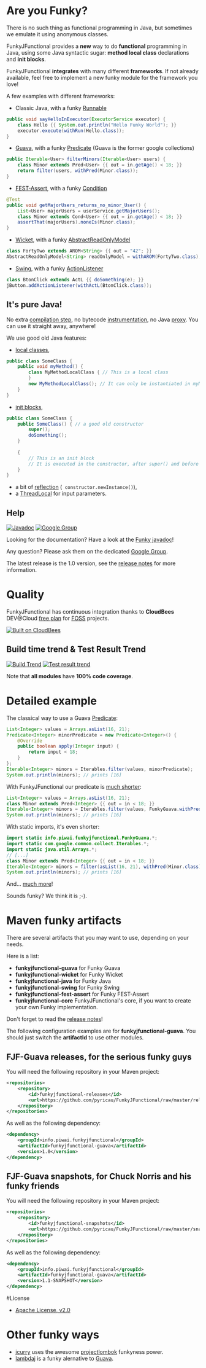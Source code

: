 # Are you Funky?

There is no such thing as functional programming in Java, but sometimes we emulate it using anonymous classes.

FunkyJFunctional provides a **new** way to do **functional** programming in Java, using some Java syntactic sugar: **method local class** declarations and **init blocks**.

FunkyJFunctional **integrates** with many different **frameworks**. If not already available, feel free to implement a new funky module for the framework you love!

A few examples with different frameworks:

* Classic Java, with a funky [Runnable](http://download.oracle.com/javase/6/docs/api/java/lang/Runnable.html)

``` java
public void sayHelloInExecutor(ExecutorService executor) {
	class Hello {{ System.out.println("Hello Funky World"); }}
	executor.execute(withRun(Hello.class));
}
```

* [Guava](http://code.google.com/p/guava-libraries/), with a funky [Predicate](http://guava-libraries.googlecode.com/svn/trunk/javadoc/com/google/common/base/Predicate.html) (Guava is the former google collections)

``` java
public Iterable<User> filterMinors(Iterable<User> users) {
	class Minor extends Pred<User> {{ out = in.getAge() < 18; }}
	return filter(users, withPred(Minor.class));
}
```

* [FEST-Assert](http://docs.codehaus.org/display/FEST/Fluent+Assertions+Module), with a funky [Condition](http://docs.codehaus.org/display/FEST/Extending+FEST-Assert+with+Custom+Conditions)

``` java
@Test
public void getMajorUsers_returns_no_minor_User() {
	List<User> majorUsers = userService.getMajorUsers();
	class Minor extends Cond<User> {{ out = in.getAge() < 18; }}
	assertThat(majorUsers).noneIs(Minor.class);
}
```

* [Wicket](http://wicket.apache.org/), with a funky  [AbstractReadOnlyModel](http://wicket.apache.org/apidocs/1.4/org/apache/wicket/model/AbstractReadOnlyModel.html)

``` java
class FortyTwo extends AROM<String> {{ out = "42"; }}
AbstractReadOnlyModel<String> readOnlyModel = withAROM(FortyTwo.class);
```

* [Swing](http://java.sun.com/javase/technologies/desktop/), with a funky  [ActionListener](http://download.oracle.com/javase/6/docs/api/java/awt/event/ActionListener.html)

``` java
class BtonClick extends ActL {{ doSomething(e); }}
jButton.addActionListener(withActL(BtonClick.class));
```

## It's pure Java!

No extra [compilation step](http://download.oracle.com/javase/1.5.0/docs/guide/apt/GettingStarted.html), no bytecode [instrumentation](http://www.eclipse.org/aspectj/), no Java [proxy](http://download.oracle.com/javase/1.3/docs/guide/reflection/proxy.html). You can use it straight away, anywhere!

We use good old Java features:

* [local classes](http://stackoverflow.com/questions/3247654/when-should-you-use-a-local-class-in-java),

``` java
public class SomeClass {
    public void myMethod() {
        class MyMethodLocalClass { // This is a local class
        }
        new MyMethodLocalClass(); // It can only be instantiated in myMethod()
    }
}
```
* [init blocks](http://download.oracle.com/javase/tutorial/java/javaOO/initial.html),

``` java
public class SomeClass {
    public SomeClass() { // a good old constructor
        super();
        doSomething();
    }
    
    {
        // This is an init block
        // It is executed in the constructor, after super() and before doSomething();
    }
}
```

* a bit of [reflection](http://java.sun.com/developer/technicalArticles/ALT/Reflection/)  (``` constructor.newInstance()```),
* a [ThreadLocal](http://download.oracle.com/javase/6/docs/api/java/lang/ThreadLocal.html) for input parameters.

## Help

[![Javadoc](https://github.com/pyricau/FunkyJFunctional/raw/master/javadoc_screenshot.png)](http://pyricau.github.com/FunkyJFunctional/javadoc/releases/1.0/index.html?info/piwai/funkyjfunctional/Funky.html)
[![Google Group](http://global742.org/sites/default/files/google-groups-logo.png)](https://groups.google.com/group/funkyjfunctional)

Looking for the documentation? Have a look at the [Funky javadoc](http://pyricau.github.com/FunkyJFunctional/javadoc/releases/1.0/index.html?info/piwai/funkyjfunctional/Funky.html)!

Any question? Please ask them on the dedicated [Google Group](https://groups.google.com/group/funkyjfunctional).

The latest release is the 1.0 version, see the [release notes](https://github.com/pyricau/FunkyJFunctional/wiki/Release-Notes) for more information.

# Quality

FunkyJFunctional has continuous integration thanks to **CloudBees** DEV@Cloud [free plan](http://www.cloudbees.com/foss/foss-dev.cb) for [FOSS](http://en.wikipedia.org/wiki/Free_and_open_source_software) projects.

[![Built on CloudBees](http://static-www.cloudbees.com/images/badges/CBbadge_builton_125.png)](https://pyricau.ci.cloudbees.com/job/FunkyJFunctional-CI/)

## Build time trend & Test Result Trend
[![Build Trend](https://pyricau.ci.cloudbees.com/job/FunkyJFunctional-CI/buildTimeGraph/png?width=400&height=200)](https://pyricau.ci.cloudbees.com/job/FunkyJFunctional-CI/)
[![Test result trend](https://pyricau.ci.cloudbees.com/job/FunkyJFunctional-CI/test/trend?width=400&height=200)](https://pyricau.ci.cloudbees.com/job/FunkyJFunctional-CI/)

Note that **all modules** have **100% code coverage**.


# Detailed example

The classical way to use a Guava [Predicate](http://guava-libraries.googlecode.com/svn/trunk/javadoc/com/google/common/base/Predicate.html):

``` java
List<Integer> values = Arrays.asList(16, 21);
Predicate<Integer> minorPredicate = new Predicate<Integer>() {
	@Override
	public boolean apply(Integer input) {
		return input < 18;
	}
};
Iterable<Integer> minors = Iterables.filter(values, minorPredicate);
System.out.println(minors); // prints [16]
```
	
With FunkyJFunctional our predicate is [much shorter](https://github.com/pyricau/FunkyJFunctional/blob/master/funkyjfunctional-demo/src/test/java/info/piwai/funkyjfunctional/demo/guava/PredDemo.java):

``` java
List<Integer> values = Arrays.asList(16, 21);
class Minor extends Pred<Integer> {{ out = in < 18; }}
Iterable<Integer> minors = Iterables.filter(values, FunkyGuava.withPred(Minor.class));
System.out.println(minors); // prints [16]
```

With static imports, it's even shorter:

``` java
import static info.piwai.funkyjfunctional.FunkyGuava.*;
import static com.google.common.collect.Iterables.*;
import static java.util.Arrays.*;
// [...]
class Minor extends Pred<Integer> {{ out = in < 18; }}
Iterable<Integer> minors = filter(asList(16, 21), withPred(Minor.class));
System.out.println(minors); // prints [16]
```

And... [much more](http://pyricau.github.com/FunkyJFunctional/javadoc/releases/1.0/index.html?info/piwai/funkyjfunctional/Funky.html)!

Sounds funky? We think it is ;-). 
	
# Maven funky artifacts

There are several artifacts that you may want to use, depending on your needs.

Here is a list:

* **funkyjfunctional-guava** for Funky Guava
* **funkyjfunctional-wicket** for Funky Wicket
* **funkyjfunctional-java** for Funky Java
* **funkyjfunctional-swing** for Funky Swing
* **funkyjfunctional-fest-assert** for Funky FEST-Assert
* **funkyjfunctional-core** FunkyJFunctional's core, if you want to create your own Funky implementation.

Don't forget to read the [release notes](https://github.com/pyricau/FunkyJFunctional/wiki/Release-Notes)!

The following configuration examples are for **funkyjfunctional-guava**. You should just switch the **artifactId** to use other modules.

## FJF-Guava releases, for the serious funky guys

You will need the following repository in your Maven project:

``` xml
<repositories>
	<repository>
		<id>funkyjfunctional-releases</id>
		<url>https://github.com/pyricau/FunkyJFunctional/raw/master/releases</url>
	</repository>
</repositories>
```
	
As well as the following dependency:

``` xml
<dependency>
	<groupId>info.piwai.funkyjfunctional</groupId>
	<artifactId>funkyjfunctional-guava</artifactId>
	<version>1.0</version>
</dependency>
```
	
## FJF-Guava snapshots, for Chuck Norris and his funky friends

You will need the following repository in your Maven project:

``` xml
<repositories>
	<repository>
		<id>funkyjfunctional-snapshots</id>
		<url>https://github.com/pyricau/FunkyJFunctional/raw/master/snapshots</url>
	</repository>
</repositories>
```

As well as the following dependency:

``` xml
<dependency>
	<groupId>info.piwai.funkyjfunctional</groupId>
	<artifactId>funkyjfunctional-guava</artifactId>
	<version>1.1-SNAPSHOT</version>
</dependency>
```

#License

* [Apache License, v2.0](http://www.apache.org/licenses/LICENSE-2.0.html)


# Other funky ways 

* [jcurry](http://code.google.com/p/jcurry/) uses the awesome [projectlombok](http://projectlombok.org/) funkyness power.
* [lambdaj](http://code.google.com/p/lambdaj/) is a funky alernative to [Guava](http://code.google.com/p/guava-libraries/).